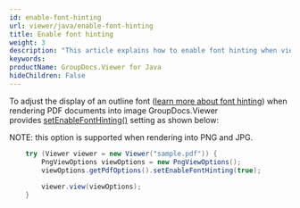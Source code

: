 ```yaml
---
id: enable-font-hinting
url: viewer/java/enable-font-hinting
title: Enable font hinting
weight: 3
description: "This article explains how to enable font hinting when viewing PDF Documents with GroupDocs.Viewer within your Java applications."
keywords: 
productName: GroupDocs.Viewer for Java
hideChildren: False
---
```

To adjust the display of an outline font ([learn more about font hinting](https://en.wikipedia.org/wiki/Font_hinting)) when rendering PDF documents into image GroupDocs.Viewer provides [setEnableFontHinting()](https://apireference.groupdocs.com/viewer/java/com.groupdocs.viewer.options/PdfOptions#setEnableFontHinting(boolean)) setting as shown below:

NOTE: this option is supported when rendering into PNG and JPG.

```java
    try (Viewer viewer = new Viewer("sample.pdf")) {
        PngViewOptions viewOptions = new PngViewOptions();
        viewOptions.getPdfOptions().setEnableFontHinting(true);
    
        viewer.view(viewOptions);
    }
```
